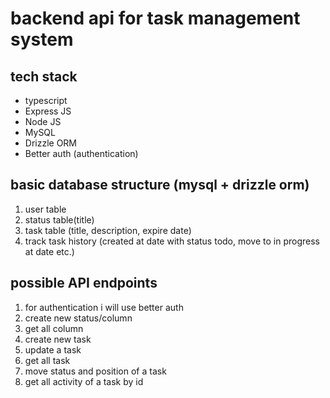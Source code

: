 # backend api for task management system

## tech stack

- typescript
- Express JS
- Node JS
- MySQL
- Drizzle ORM
- Better auth (authentication)

## basic database structure (mysql + drizzle orm)

1. user table
2. status table(title)
3. task table (title, description, expire date)
4. track task history (created at date with status todo, move to in progress at date etc.)

## possible API endpoints

1. for authentication i will use better auth
2. create new status/column
3. get all column
4. create new task
5. update a task
6. get all task
7. move status and position of a task
8. get all activity of a task by id
